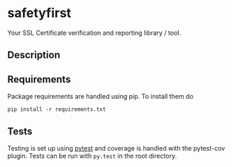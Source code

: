 safetyfirst
==========================

Your SSL Certificate verification and reporting library / tool. 

## Description

## Requirements

Package requirements are handled using pip. To install them do

```
pip install -r requirements.txt
```

## Tests

Testing is set up using [pytest](http://pytest.org) and coverage is handled
with the pytest-cov plugin. Tests can be run with ```py.test``` in the root directory.


